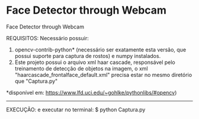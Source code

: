 # Face Detector through Webcam
 Face Detector through Webcam

REQUISITOS:
Necessário possuir:
1. opencv-contrib-python* (necessário
ser exatamente esta versão, que possui suporte para
captura de rostos) e numpy instalados.
2. Este projeto possui o arquivo xml haar cascade,
responsável pelo treinamento de detecção de objetos
na imagem, o xml "haarcascade_frontalface_default.xml"
precisa estar no mesmo diretório que "Captura.py"


*disponível em:
https://www.lfd.uci.edu/~gohlke/pythonlibs/#opencv)

-------------------------------------------------------

EXECUÇÃO:
 e executar no terminal:
$ python Captura.py
